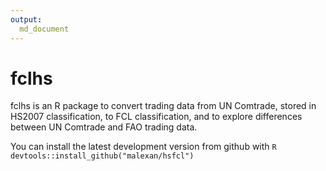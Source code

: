 ```yaml
---
output:
  md_document
---
```


<!-- README.md is generated from README.Rmd. Please edit that file -->


# fclhs

fclhs is an R package to convert trading data from UN Comtrade, stored in HS2007 classification, to FCL classification, and to explore differences between UN Comtrade and FAO trading data.

You can install the latest development version from github with
    ```R
    devtools::install_github("malexan/hsfcl")
    ```
    
